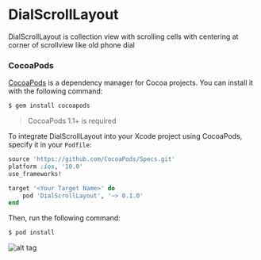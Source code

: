 # DialScrollLayout
DialScrollLayout is collection view with scrolling cells with centering at corner of scrollview like old phone dial


### CocoaPods

[CocoaPods](https://cocoapods.org) is a dependency manager for Cocoa projects. You can install it with the following command:

```bash
$ gem install cocoapods
```

> CocoaPods 1.1+ is required

To integrate DialScrollLayout into your Xcode project using CocoaPods, specify it in your `Podfile`:

```ruby
source 'https://github.com/CocoaPods/Specs.git'
platform :ios, '10.0'
use_frameworks!

target '<Your Target Name>' do
    pod 'DialScrollLayout', '~> 0.1.0'
end
```

Then, run the following command:

```bash
$ pod install
```




![alt tag](https://github.com/varunmehta77/DialScrollLayout/blob/master/DialLayout.gif)

